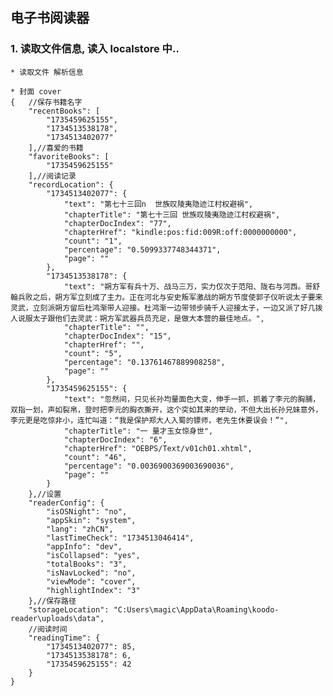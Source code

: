 ## 电子书阅读器

### 1. 读取文件信息, 读入 localstore 中..

    * 读取文件 解析信息

    * 封面 cover
    {   //保存书籍名字
        "recentBooks": [
            "1735459625155",
            "1734513538178",
            "1734513402077"
        ],//喜爱的书籍
        "favoriteBooks": [
            "1735459625155"
        ],//阅读记录
        "recordLocation": {
            "1734513402077": {
                "text": "第七十三回n  世族叹陵夷隐迹江村权避祸",
                "chapterTitle": "第七十三回 世族叹陵夷隐迹江村权避祸",
                "chapterDocIndex": "77",
                "chapterHref": "kindle:pos:fid:009R:off:0000000000",
                "count": "1",
                "percentage": "0.5099337748344371",
                "page": ""
            },
            "1734513538178": {
                "text": "朔方军有兵十万、战马三万，实力仅次于范阳、陇右与河西。哥舒翰兵败之后，朔方军立刻成了主力。正在河北与安史叛军激战的朔方节度使郭子仪听说太子要来灵武，立刻派朔方留后杜鸿渐带人迎接。杜鸿渐一边带领步骑千人迎接太子，一边又派了好几拨人说服太子跟他们去灵武：朔方军武器兵员充足，是做大本营的最佳地点。",
                "chapterTitle": "",
                "chapterDocIndex": "15",
                "chapterHref": "",
                "count": "5",
                "percentage": "0.13761467889908258",
                "page": ""
            },
            "1735459625155": {
                "text": "忽然间，只见长孙均量面色大变，伸手一抓，抓着了李元的胸脯，双指一划，声如裂帛，登时把李元的胸衣撕开，这个突如其来的举动，不但大出长孙兄妹意外，李元更是吃惊非小，连忙叫道：“我是保护郑大人入蜀的镖师，老先生休要误会！”",
                "chapterTitle": "一 量才玉女惊身世",
                "chapterDocIndex": "6",
                "chapterHref": "OEBPS/Text/v01ch01.xhtml",
                "count": "46",
                "percentage": "0.0036900369003690036",
                "page": ""
            }
        },//设置
        "readerConfig": {
            "isOSNight": "no",
            "appSkin": "system",
            "lang": "zhCN",
            "lastTimeCheck": "1734513046414",
            "appInfo": "dev",
            "isCollapsed": "yes",
            "totalBooks": "3",
            "isNavLocked": "no",
            "viewMode": "cover",
            "highlightIndex": "3"
        },//保存路径
        "storageLocation": "C:Users\magic\AppData\Roaming\koodo-reader\uploads\data",
        //阅读时间
        "readingTime": {
            "1734513402077": 85,
            "1734513538178": 6,
            "1735459625155": 42
        }
    }
